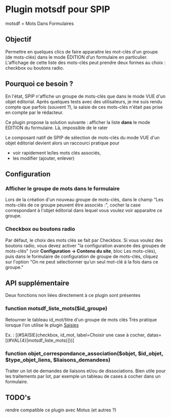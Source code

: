 # Plugin motsdf pour SPIP
motsdf = Mots Dans Formulaires

## Objectif
Permettre en quelques clics de faire apparaitre les mot-clés d'un groupe (de mots-clés) dans le mode ÉDITION d’un formulaire en particulier.
L'affichage de cette liste des mots-clés peut prendre deux formes au choix : checkbox ou boutons radio.


## Pourquoi ce besoin ?
En l'état, SPIP n'affiche un groupe de mots-clés que dans le mode VUE d'un objet éditorial.
Après quelques tests avec des utilisateurs, je me suis rendu compte que parfois (souvent ?), la saisie de ces mots-clés n'était pas prise en compte par le rédacteur.

Ce plugin propose la solution suivante : afficher la liste **dans** le mode EDITION du formulaire. Là, impossible de le rater

Le composant natif de SPIP de sélection de mots-clés du mode VUE d'un objet éditorial devient alors un raccourci pratique pour 
* voir rapidement le/les mots clés associés,
* les modifier (ajouter, enlever)

## Configuration
### Afficher le groupe de mots dans le formulaire
Lors de la création d'un nouveau groupe de mots-clés, dans le champ "Les mots-clés de ce groupe peuvent être associés :", cocher la case correspondant à l'objet éditorial dans lequel vous voulez voir apparaitre ce groupe. 

### Checkbox ou boutons radio
Par défaut, le choix des mots clés se fait par Checkbox.
Si vous voulez des boutons radio,  vous devez activer "la configuration avancée des groupes de mots-clés" (voir **Configuration -> Contenu du site**, bloc Les mots-clés), puis dans le formulaire de configuration de groupe de mots-clés, cliquez sur l'option "On ne peut sélectionner qu’un seul mot-clé à la fois dans ce groupe."


## API supplémentaire
Deux fonctions non liées directement à ce plugin sont présentes

### function motsdf_liste_mots($id_groupe)
Retourner le tableau id_mot/titre d'un groupe de mots clés
Très pratique lorsque l'on utilise le plugin <a href="https://contrib.spip.net/Saisies">Saisies</a>

Ex. : [(#SAISIE{checkbox, id_mot, label=Choisir une case à cocher, datas=[(#VAL{4}|motsdf_liste_mots)]})]

### function objet_correspondance_association($objet, $id_objet, $type_objet_liens, $liaisons_demandees)
Traiter un lot de demandes de liaisons et/ou de dissociations. Bien utile pour les traitements par lot, par exemple un tableau de cases à cocher dans un formulaire.

## TODO's
rendre compatible ce plugin avec Motus (et autres ?)